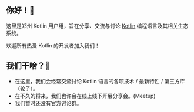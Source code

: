 ## 你好！👋

这里是郑州 Kotlin 用户组，旨在分享、交流与讨论 [Kotlin](https://kotlinlang.org/) 编程语言及其相关生态系统。

欢迎所有热爱 Kotlin 的开发者加入我们！

## 我们干啥？🤔️

- 在这里，我们会经常交流讨论 Kotlin 语言的各项技术 / 最新特性 / 第三方库（轮子）。
- 在不久的将来，我们也许会在线上线下开展分享会。(Meetup)
- 我们暂时还没有官方讨论群。